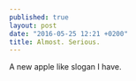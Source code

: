 ```yaml
---
published: true
layout: post
date: "2016-05-25 12:21 +0200"
title: Almost. Serious.
---
```

A new apple like slogan I have.
